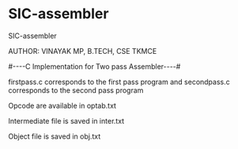 # SIC-assembler
SIC-assembler 


 AUTHOR: VINAYAK MP,
  B.TECH, CSE 
  TKMCE


#----C Implementation for Two pass Assembler----#


firstpass.c corresponds to the first pass program and secondpass.c corresponds to the second pass program

Opcode are available in optab.txt

Intermediate file is saved in inter.txt

Object file is saved in obj.txt
